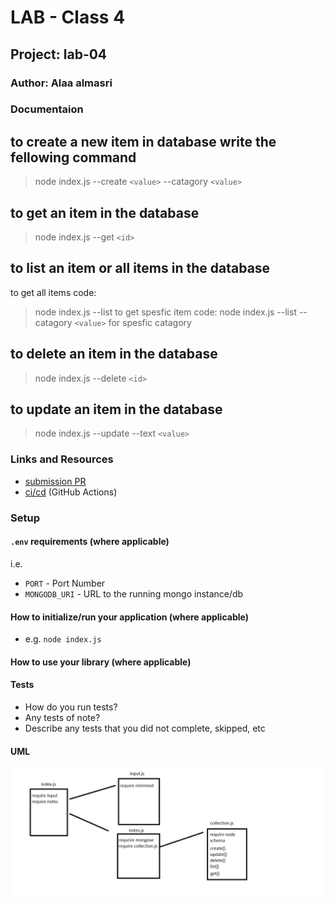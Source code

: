 # LAB - Class 4

## Project: lab-04

### Author: Alaa almasri


### Documentaion
## to create a new item in database write the fellowing command

>node index.js --create `<value>` --catagory `<value>`

## to get an item in the database

>node index.js --get `<id>`

## to list an item  or all items in the database

to get all items
code:
>node index.js --list
to get spesfic item
code:
>node index.js --list --catagory `<value>` for spesfic catagory

## to delete an item   in the database
>node index.js --delete  `<id>` 

## to update an item   in the database
>node index.js --update --text `<value>`




### Links and Resources


- [submission PR](https://github.com/alaaalmasri12/notes-v-2.0/pull/2)
- [ci/cd](https://github.com/alaaalmasri12/notes-v-2.0/actions/runs/117805220) (GitHub Actions)

### Setup

#### `.env` requirements (where applicable)

i.e.

- `PORT` - Port Number
- `MONGODB_URI` - URL to the running mongo instance/db

#### How to initialize/run your application (where applicable)

- e.g. `node index.js`

#### How to use your library (where applicable)

#### Tests

- How do you run tests?
- Any tests of note?
- Describe any tests that you did not complete, skipped, etc

#### UML
![shift](assets/uml.png)


